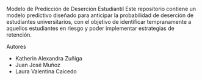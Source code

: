 Modelo de Predicción de Deserción Estudiantil
Este repositorio contiene un modelo predictivo diseñado para anticipar la probabilidad de deserción de estudiantes universitarios, 
con el objetivo de identificar tempranamente a aquellos estudiantes en riesgo y poder implementar estrategias de retención.

Autores
- Katherin Alexandra Zuñiga
- Juan José Muñoz
- Laura Valentina Caicedo
